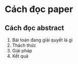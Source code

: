 # Cách đọc paper

## Cách đọc abstract

1. Bài toán đang giải quyết là gì
2. Thách thức
3. Giải pháp
4. Kết quả
